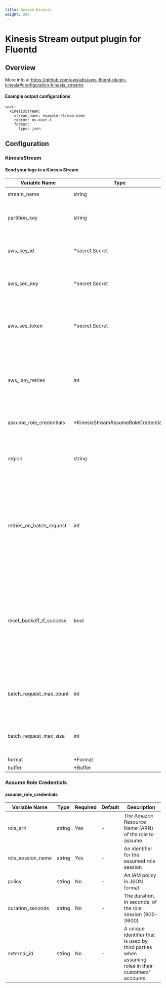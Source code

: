 ```yaml
---
title: Amazon Kinesis
weight: 200
---
```


# Kinesis Stream output plugin for Fluentd
## Overview
  More info at https://github.com/awslabs/aws-fluent-plugin-kinesis#configuration-kinesis_streams

 #### Example output configurations
 ```
 spec:
   kinesisStream:
     stream_name: example-stream-name
     region: us-east-1
     format:
       type: json
 ```

## Configuration
### KinesisStream
#### Send your logs to a Kinesis Stream

| Variable Name | Type | Required | Default | Description |
|---|---|---|---|---|
| stream_name | string | Yes | - | Name of the stream to put data.<br> |
| partition_key | string | No | - | A key to extract partition key from JSON object. Default nil, which means partition key will be generated randomly.<br> |
| aws_key_id | *secret.Secret | No | - | AWS access key id. This parameter is required when your agent is not running on EC2 instance with an IAM Role.<br> |
| aws_sec_key | *secret.Secret | No | - | AWS secret key. This parameter is required when your agent is not running on EC2 instance with an IAM Role.<br> |
| aws_ses_token | *secret.Secret | No | - | AWS session token. This parameter is optional, but can be provided if using MFA or temporary credentials when your agent is not running on EC2 instance with an IAM Role.<br> |
| aws_iam_retries | int | No | - | The number of attempts to make (with exponential backoff) when loading instance profile credentials from the EC2 metadata service using an IAM role. Defaults to 5 retries.<br> |
| assume_role_credentials | *KinesisStreamAssumeRoleCredentials | No | - | Typically, you can use AssumeRole for cross-account access or federation.<br> |
| region | string | No | - | AWS region of your stream. It should be in form like us-east-1, us-west-2. Default nil, which means try to find from environment variable AWS_REGION.<br> |
| retries_on_batch_request | int | No | - | The plugin will put multiple records to Amazon Kinesis Data Streams in batches using PutRecords. A set of records in a batch may fail for reasons documented in the Kinesis Service API Reference for PutRecords. Failed records will be retried retries_on_batch_request times<br> |
| reset_backoff_if_success | bool | No | - | Boolean, default true. If enabled, when after retrying, the next retrying checks the number of succeeded records on the former batch request and reset exponential backoff if there is any success. Because batch request could be composed by requests across shards, simple exponential backoff for the batch request wouldn't work some cases.<br> |
| batch_request_max_count | int | No | - | Integer, default 500. The number of max count of making batch request from record chunk. It can't exceed the default value because it's API limit.<br> |
| batch_request_max_size | int | No | - | Integer. The number of max size of making batch request from record chunk. It can't exceed the default value because it's API limit.<br> |
| format | *Format | No | - | [Format](./format.md)<br> |
| buffer | *Buffer | No | - | [Buffer](./buffer.md)<br> |
### Assume Role Credentials
#### assume_role_credentials

| Variable Name | Type | Required | Default | Description |
|---|---|---|---|---|
| role_arn | string | Yes | - | The Amazon Resource Name (ARN) of the role to assume<br> |
| role_session_name | string | Yes | - | An identifier for the assumed role session<br> |
| policy | string | No | - | An IAM policy in JSON format<br> |
| duration_seconds | string | No | - | The duration, in seconds, of the role session (900-3600)<br> |
| external_id | string | No | - | A unique identifier that is used by third parties when assuming roles in their customers' accounts.<br> |
